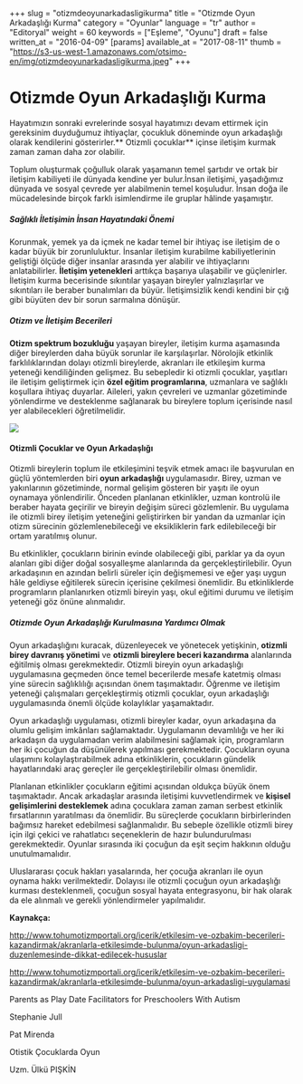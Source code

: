 +++
slug = "otizmdeoyunarkadasligikurma"
title = "Otizmde Oyun Arkadaşlığı Kurma"
category = "Oyunlar"
language = "tr"
author = "Editoryal"
weight = 60
keywords = ["Eşleme", "Oyunu"]
draft = false
written_at = "2016-04-09"
[params]
available_at = "2017-08-11"
thumb = "https://s3-us-west-1.amazonaws.com/otsimo-en/img/otizmdeoyunarkadasligikurma.jpeg"
+++

# Otizmde Oyun Arkadaşlığı Kurma

Hayatımızın sonraki evrelerinde sosyal hayatımızı devam ettirmek için gereksinim duyduğumuz ihtiyaçlar, çocukluk döneminde oyun arkadaşlığı olarak kendilerini gösterirler.** Otizmli çocuklar** içinse iletişim kurmak zaman zaman daha zor olabilir.

Toplum oluşturmak çoğulluk olarak yaşamanın temel şartıdır ve ortak bir iletişim kabiliyeti ile dünyada kendine yer bulur.İnsan iletişimi, yaşadığımız dünyada ve sosyal çevrede yer alabilmenin temel koşuludur. İnsan doğa ile mücadelesinde birçok farklı isimlendirme ile gruplar hâlinde yaşamıştır.

##### Sağlıklı İletişimin İnsan Hayatındaki Önemi

Korunmak, yemek ya da içmek ne kadar temel bir ihtiyaç ise iletişim de o kadar büyük bir zorunluluktur. İnsanlar iletişim kurabilme kabiliyetlerinin geliştiği ölçüde diğer insanlar arasında yer alabilir ve ihtiyaçlarını anlatabilirler. **İletişim yetenekleri** arttıkça başarıya ulaşabilir ve güçlenirler. İletişim kurma becerisinde sıkıntılar yaşayan bireyler yalnızlaşırlar ve sıkıntıları ile beraber bunalımları da büyür. İletişimsizlik kendi kendini bir çığ gibi büyüten dev bir sorun sarmalına dönüşür.

##### Otizm ve İletişim Becerileri

**Otizm spektrum bozukluğu** yaşayan bireyler, iletişim kurma aşamasında diğer bireylerden daha büyük sorunlar ile karşılaşırlar. Nörolojik etkinlik farklılıklarından dolayı otizmli bireylerde, akranları ile etkileşim kurma yeteneği kendiliğinden gelişmez. Bu sebepledir ki otizmli çocuklar, yaşıtları ile iletişim geliştirmek için **özel eğitim programlarına**, uzmanlara ve sağlıklı koşullara ihtiyaç duyarlar. Aileleri, yakın çevreleri ve uzmanlar gözetiminde yönlendirme ve desteklenme sağlanarak bu bireylere toplum içerisinde nasıl yer alabilecekleri öğretilmelidir.

![](https://s3-us-west-1.amazonaws.com/otsimo-en/img/blog_ici/baby_toy.jpg)


#### Otizmli Çocuklar ve Oyun Arkadaşlığı

Otizmli bireylerin toplum ile etkileşimini teşvik etmek amacı ile başvurulan en güçlü yöntemlerden biri **oyun arkadaşlığı** uygulamasıdır. Birey, uzman ve yakınlarının gözetiminde, normal gelişim gösteren bir yaşıtı ile oyun oynamaya yönlendirilir. Önceden planlanan etkinlikler, uzman kontrolü ile beraber hayata geçirilir ve bireyin değişim süreci gözlemlenir. Bu uygulama ile otizmli birey iletişim yeteneğini geliştirirken bir yandan da uzmanlar için otizm sürecinin gözlemlenebileceği ve eksikliklerin fark edilebileceği bir ortam yaratılmış olunur.

Bu etkinlikler, çocukların birinin evinde olabileceği gibi, parklar ya da oyun alanları gibi diğer doğal sosyalleşme alanlarında da gerçekleştirilebilir. Oyun arkadaşının en azından belirli süreler için değişmemesi ve eğer yaşı uygun hâle geldiyse eğitilerek sürecin içerisine çekilmesi önemlidir. Bu etkinliklerde programların planlanırken otizmli bireyin yaşı, okul eğitimi durumu ve iletişim yeteneği göz önüne alınmalıdır.

##### Otizmde Oyun Arkadaşlığı Kurulmasına Yardımcı Olmak

Oyun arkadaşlığını kuracak, düzenleyecek ve yönetecek yetişkinin, **otizmli birey davranış yönetimi** ve **otizmli bireylere beceri kazandırma** alanlarında eğitilmiş olması gerekmektedir. Otizmli bireyin oyun arkadaşlığı uygulamasına geçmeden önce temel becerilerde mesafe katetmiş olması yine sürecin sağlıklılığı açısından önem taşımaktadır. Öğrenme ve iletişim yeteneği çalışmaları gerçekleştirmiş otizmli çocuklar, oyun arkadaşlığı uygulamasında önemli ölçüde kolaylıklar yaşamaktadır.

Oyun arkadaşlığı uygulaması, otizmli bireyler kadar, oyun arkadaşına da olumlu gelişim imkânları sağlamaktadır. Uygulamanın devamlılığı ve her iki arkadaşın da uygulamadan verim alabilmesini sağlamak için, programların her iki çocuğun da düşünülerek yapılması gerekmektedir. Çocukların oyuna ulaşımını kolaylaştırabilmek adına etkinliklerin, çocukların gündelik hayatlarındaki araç gereçler ile gerçekleştirilebilir olması önemlidir.

Planlanan etkinlikler çocukların eğitimi açısından oldukça büyük önem taşımaktadır. Ancak arkadaşlar arasında iletişimi kuvvetlendirmek ve **kişisel gelişimlerini desteklemek** adına çocuklara zaman zaman serbest etkinlik fırsatlarının yaratılması da önemlidir. Bu süreçlerde çocukların birbirlerinden bağımsız hareket edebilmesi sağlanmalıdır. Bu sebeple özellikle otizmli birey için ilgi çekici ve rahatlatıcı seçeneklerin de hazır bulundurulması gerekmektedir. Oyunlar sırasında iki çocuğun da eşit seçim hakkının olduğu unutulmamalıdır.

Uluslararası çocuk hakları yasalarında, her çocuğa akranları ile oyun oynama hakkı verilmektedir. Dolayısı ile otizmli çocuğun oyun arkadaşlığı kurması desteklenmeli, çocuğun sosyal hayata entegrasyonu, bir hak olarak da ele alınmalı ve gerekli yönlendirmeler yapılmalıdır.

**Kaynakça:**

http://www.tohumotizmportali.org/icerik/etkilesim-ve-ozbakim-becerileri-kazandirmak/akranlarla-etkilesimde-bulunma/oyun-arkadasligi-duzenlemesinde-dikkat-edilecek-hususlar

http://www.tohumotizmportali.org/icerik/etkilesim-ve-ozbakim-becerileri-kazandirmak/akranlarla-etkilesimde-bulunma/oyun-arkadasligi-uygulamasi

Parents as Play Date Facilitators for Preschoolers With Autism

Stephanie Jull

Pat Mirenda

Otistik Çocuklarda Oyun

Uzm. Ülkü PIŞKİN
